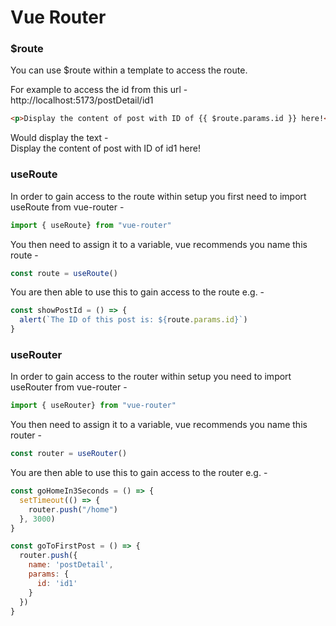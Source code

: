 # Vue Router

### $route

You can use $route within a template to access the route.

For example to access the id from this url - http://localhost:5173/postDetail/id1

```html
<p>Display the content of post with ID of {{ $route.params.id }} here!</p>
```

Would display the text -   
Display the content of post with ID of id1 here!

### useRoute

In order to gain access to the route within setup you first need to import useRoute from vue-router -

```Javascript
import { useRoute} from "vue-router"
```

You then need to assign it to a variable, vue recommends you name this route -

```Javascript
const route = useRoute()
```

You are then able to use this to gain access to the route e.g. -

```Javascript
const showPostId = () => {
  alert(`The ID of this post is: ${route.params.id}`)
}
```

### useRouter

In order to gain access to the router within setup you need to import useRouter from vue-router -

```Javascript
import { useRouter} from "vue-router"
```

You then need to assign it to a variable, vue recommends you name this router -

```Javascript
const router = useRouter()
```

You are then able to use this to gain access to the router e.g. -

```Javascript
const goHomeIn3Seconds = () => {
  setTimeout(() => {
    router.push("/home")
  }, 3000)
}
```

```Javascript
const goToFirstPost = () => {
  router.push({
    name: 'postDetail',
    params: {
      id: 'id1'
    }
  })
}
```